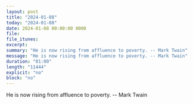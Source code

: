 ```yaml
---
layout: post
title: "2024-01-08"
today: "2024-01-08"
date: 2024-01-08 00:00:00 0000
file:
file_itunes:
excerpt:
summary: "He is now rising from affluence to poverty. -- Mark Twain"
message: "He is now rising from affluence to poverty. -- Mark Twain"
duration: "01:00"
length: "11444"
explicit: "no"
block: "no"
---
```

He is now rising from affluence to poverty. -- Mark Twain

